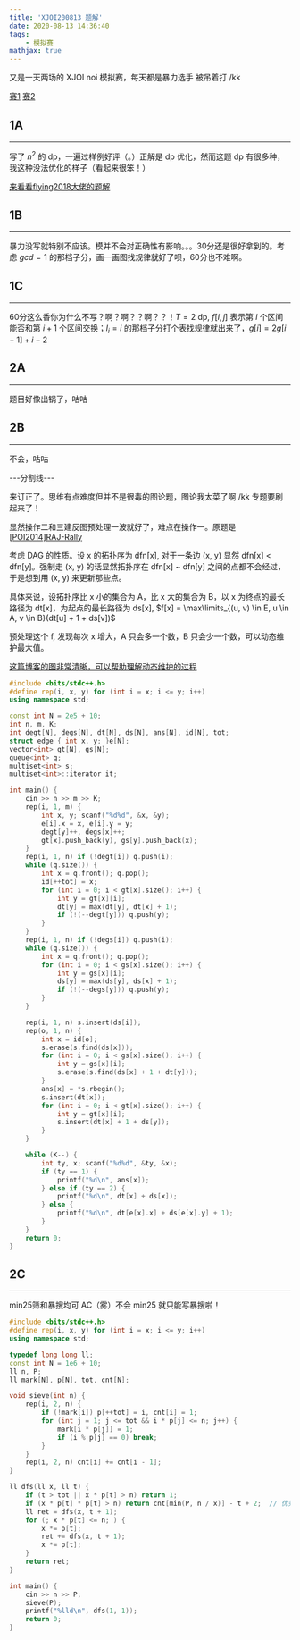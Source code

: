 ```yaml
---
title: 'XJOI200813 题解'
date: 2020-08-13 14:36:40
tags: 
    - 模拟赛
mathjax: true
---
```


又是一天两场的 XJOI noi 模拟赛，每天都是暴力选手 被吊着打 /kk

[赛1](http://115.236.49.52:83/contest/1583)    [赛2](http://115.236.49.52:83/contest/1585)

## 1A
-----

写了 $n^2$ 的 dp，一遍过样例好评（。）正解是 dp 优化，然而这题 dp 有很多种，我这种没法优化的样子（看起来很笨！）

[来看看flying2018大佬的题解](https://www.cnblogs.com/Flying2018/p/13498384.html)

## 1B
-----

暴力没写就特别不应该。模并不会对正确性有影响。。。30分还是很好拿到的。考虑 $gcd = 1$ 的那档子分，画一画图找规律就好了呗，60分也不难啊。

## 1C
-----

60分这么香你为什么不写？啊？啊？？啊？？！$T = 2$ dp, $f[i, j]$ 表示第 $i$ 个区间能否和第 $i + 1$ 个区间交换；$l_i = i$ 的那档子分打个表找规律就出来了，$g[i] = 2g[i - 1] + i - 2$

## 2A
-----

题目好像出锅了，咕咕

## 2B
-----

不会，咕咕

---分割线---

来订正了。思维有点难度但并不是很毒的图论题，图论我太菜了啊 /kk 专题要刷起来了！

显然操作二和三建反图预处理一波就好了，难点在操作一。原题是 [[POI2014]RAJ-Rally](https://www.luogu.com.cn/problem/P3573)

考虑 DAG 的性质。设 x 的拓扑序为 dfn[x], 对于一条边 (x, y) 显然 dfn[x] < dfn[y]。强制走 (x, y) 的话显然拓扑序在 dfn[x] ~ dfn[y] 之间的点都不会经过，于是想到用 (x, y) 来更新那些点。

具体来说，设拓扑序比 x 小的集合为 A，比 x 大的集合为 B，以 x 为终点的最长路径为 dt[x]，为起点的最长路径为 ds[x], $f[x] = \max\limits_{(u, v) \in E, u \in A, v \in B}(dt[u] + 1 + ds[v])$

预处理这个 f, 发现每次 x 增大，A 只会多一个数，B 只会少一个数，可以动态维护最大值。

[这篇博客的图非常清晰，可以帮助理解动态维护的过程](https://www.luogu.com.cn/blog/ButterflyDew/solution-p3573)

``` c++
#include <bits/stdc++.h>
#define rep(i, x, y) for (int i = x; i <= y; i++)
using namespace std;

const int N = 2e5 + 10;
int n, m, K;
int degt[N], degs[N], dt[N], ds[N], ans[N], id[N], tot;
struct edge { int x, y; }e[N];
vector<int> gt[N], gs[N];
queue<int> q;
multiset<int> s;
multiset<int>::iterator it;

int main() {
    cin >> n >> m >> K;
    rep(i, 1, m) {
        int x, y; scanf("%d%d", &x, &y);
        e[i].x = x, e[i].y = y;
        degt[y]++, degs[x]++;
        gt[x].push_back(y), gs[y].push_back(x);
    }
    rep(i, 1, n) if (!degt[i]) q.push(i);
    while (q.size()) {
        int x = q.front(); q.pop();
        id[++tot] = x;
        for (int i = 0; i < gt[x].size(); i++) {
            int y = gt[x][i];
            dt[y] = max(dt[y], dt[x] + 1);
            if (!(--degt[y])) q.push(y);
        }
    }
    rep(i, 1, n) if (!degs[i]) q.push(i);
    while (q.size()) {
        int x = q.front(); q.pop();
        for (int i = 0; i < gs[x].size(); i++) {
            int y = gs[x][i];
            ds[y] = max(ds[y], ds[x] + 1);
            if (!(--degs[y])) q.push(y);
        }
    }

    rep(i, 1, n) s.insert(ds[i]);
    rep(o, 1, n) {
        int x = id[o];
        s.erase(s.find(ds[x]));
        for (int i = 0; i < gs[x].size(); i++) {
            int y = gs[x][i];
            s.erase(s.find(ds[x] + 1 + dt[y]));
        }
        ans[x] = *s.rbegin();
        s.insert(dt[x]);
        for (int i = 0; i < gt[x].size(); i++) {
            int y = gt[x][i];
            s.insert(dt[x] + 1 + ds[y]);
        }
    }

    while (K--) {
        int ty, x; scanf("%d%d", &ty, &x);
        if (ty == 1) {
            printf("%d\n", ans[x]);
        } else if (ty == 2) {
            printf("%d\n", dt[x] + ds[x]);
        } else {
            printf("%d\n", dt[e[x].x] + ds[e[x].y] + 1);
        }
    }
    return 0;
}
```

## 2C
-----

min25筛和暴搜均可 AC（雾）不会 min25 就只能写暴搜啦！

``` c++
#include <bits/stdc++.h>
#define rep(i, x, y) for (int i = x; i <= y; i++)
using namespace std;

typedef long long ll;
const int N = 1e6 + 10;
ll n, P;
ll mark[N], p[N], tot, cnt[N];

void sieve(int n) {
    rep(i, 2, n) {
        if (!mark[i]) p[++tot] = i, cnt[i] = 1;
        for (int j = 1; j <= tot && i * p[j] <= n; j++) {
            mark[i * p[j]] = 1;
            if (i % p[j] == 0) break;
        }
    }
    rep(i, 2, n) cnt[i] += cnt[i - 1];
}

ll dfs(ll x, ll t) {
    if (t > tot || x * p[t] > n) return 1;
    if (x * p[t] * p[t] > n) return cnt[min(P, n / x)] - t + 2;  // 优秀的剪枝们
    ll ret = dfs(x, t + 1);
    for (; x * p[t] <= n; ) {
        x *= p[t];
        ret += dfs(x, t + 1);
        x *= p[t];
    }
    return ret;
}

int main() {
    cin >> n >> P;
    sieve(P);
    printf("%lld\n", dfs(1, 1));
    return 0;
}
```